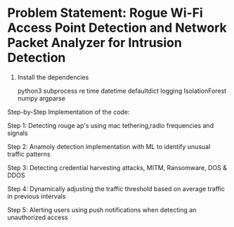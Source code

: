 # Problem Statement: Rogue Wi-Fi Access Point Detection and Network Packet Analyzer for Intrusion Detection

1. Install the dependencies
   
   python3
   subprocess
   re
   time
   datetime
   defaultdict
   logging
   IsolationForest
   numpy
   argparse

Step-by-Step Implementation of the code:

Step 1: Detecting rouge ap's using mac tethering,radio frequencies and signals

Step 2: Anamoly detection implementation with ML to identify unusual traffic patterns

Step 3: Detecting credential harvesting attacks, MITM, Ransomware, DOS & DDOS

Step 4: Dynamically adjusting the traffic threshold based on average traffic in previous intervals

Step 5: Alerting users using push notifications when detecting an unauthorized access
